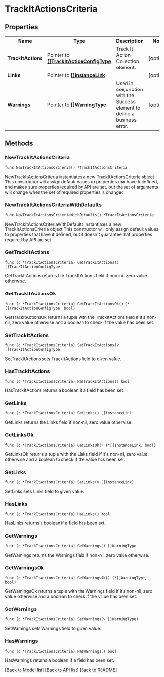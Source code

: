 # TrackItActionsCriteria

## Properties

Name | Type | Description | Notes
------------ | ------------- | ------------- | -------------
**TrackItActions** | Pointer to [**[]TrackItActionConfigType**](TrackItActionConfigType.md) | Track It Action Collection element. | [optional] 
**Links** | Pointer to [**[]InstanceLink**](InstanceLink.md) |  | [optional] 
**Warnings** | Pointer to [**[]WarningType**](WarningType.md) | Used in conjunction with the Success element to define a business error. | [optional] 

## Methods

### NewTrackItActionsCriteria

`func NewTrackItActionsCriteria() *TrackItActionsCriteria`

NewTrackItActionsCriteria instantiates a new TrackItActionsCriteria object
This constructor will assign default values to properties that have it defined,
and makes sure properties required by API are set, but the set of arguments
will change when the set of required properties is changed

### NewTrackItActionsCriteriaWithDefaults

`func NewTrackItActionsCriteriaWithDefaults() *TrackItActionsCriteria`

NewTrackItActionsCriteriaWithDefaults instantiates a new TrackItActionsCriteria object
This constructor will only assign default values to properties that have it defined,
but it doesn't guarantee that properties required by API are set

### GetTrackItActions

`func (o *TrackItActionsCriteria) GetTrackItActions() []TrackItActionConfigType`

GetTrackItActions returns the TrackItActions field if non-nil, zero value otherwise.

### GetTrackItActionsOk

`func (o *TrackItActionsCriteria) GetTrackItActionsOk() (*[]TrackItActionConfigType, bool)`

GetTrackItActionsOk returns a tuple with the TrackItActions field if it's non-nil, zero value otherwise
and a boolean to check if the value has been set.

### SetTrackItActions

`func (o *TrackItActionsCriteria) SetTrackItActions(v []TrackItActionConfigType)`

SetTrackItActions sets TrackItActions field to given value.

### HasTrackItActions

`func (o *TrackItActionsCriteria) HasTrackItActions() bool`

HasTrackItActions returns a boolean if a field has been set.

### GetLinks

`func (o *TrackItActionsCriteria) GetLinks() []InstanceLink`

GetLinks returns the Links field if non-nil, zero value otherwise.

### GetLinksOk

`func (o *TrackItActionsCriteria) GetLinksOk() (*[]InstanceLink, bool)`

GetLinksOk returns a tuple with the Links field if it's non-nil, zero value otherwise
and a boolean to check if the value has been set.

### SetLinks

`func (o *TrackItActionsCriteria) SetLinks(v []InstanceLink)`

SetLinks sets Links field to given value.

### HasLinks

`func (o *TrackItActionsCriteria) HasLinks() bool`

HasLinks returns a boolean if a field has been set.

### GetWarnings

`func (o *TrackItActionsCriteria) GetWarnings() []WarningType`

GetWarnings returns the Warnings field if non-nil, zero value otherwise.

### GetWarningsOk

`func (o *TrackItActionsCriteria) GetWarningsOk() (*[]WarningType, bool)`

GetWarningsOk returns a tuple with the Warnings field if it's non-nil, zero value otherwise
and a boolean to check if the value has been set.

### SetWarnings

`func (o *TrackItActionsCriteria) SetWarnings(v []WarningType)`

SetWarnings sets Warnings field to given value.

### HasWarnings

`func (o *TrackItActionsCriteria) HasWarnings() bool`

HasWarnings returns a boolean if a field has been set.


[[Back to Model list]](../README.md#documentation-for-models) [[Back to API list]](../README.md#documentation-for-api-endpoints) [[Back to README]](../README.md)


